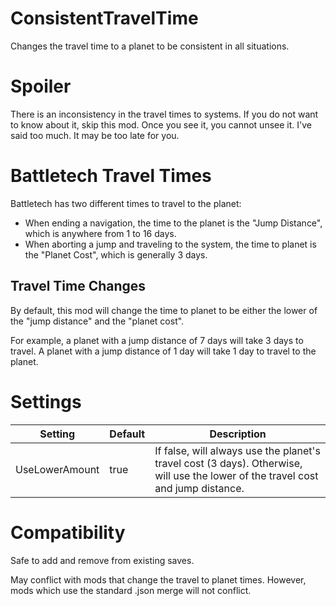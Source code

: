 # ConsistentTravelTime
Changes the travel time to a planet to be consistent in all situations.


# Spoiler
There is an inconsistency in the travel times to systems.  If you do not want to know about it, skip this mod.  Once you see it, you cannot unsee it.  I've said too much.  It may be too late for you.

# Battletech Travel Times
Battletech has two different times to travel to the planet:

* When ending a navigation, the time to the planet is the "Jump Distance", which is anywhere from 1 to 16 days.
* When aborting a jump and traveling to the system, the time to planet is the "Planet Cost", which is generally 3 days.


## Travel Time Changes

By default, this mod will change the time to planet to be either the lower of the "jump distance" and the "planet cost".

For example, a planet with a jump distance of 7 days will take 3 days to travel.  A planet with a jump distance of 1 day will take 1 day to travel to the planet.


# Settings

|Setting|Default|Description|
|--|--|--|
|UseLowerAmount| true| If false, will always use the planet's travel cost (3 days).  Otherwise, will use the lower of the travel cost and jump distance.


# Compatibility
Safe to add and remove from existing saves.

May conflict with mods that change the travel to planet times.  However, mods which use the standard .json merge will not conflict.
